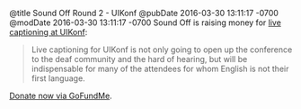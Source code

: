 @title Sound Off Round 2 - UIKonf 
@pubDate 2016-03-30 13:11:17 -0700
@modDate 2016-03-30 13:11:17 -0700
Sound Off is raising money for <a href="http://soundofftech.org/blog/2016/03/round-2-uikonf/">live captioning at UIKonf</a>:

>Live captioning for UIKonf is not only going to open up the conference to the deaf community and the hard of hearing, but will be indispensable for many of the attendees for whom English is not their first language.

<a href="https://www.gofundme.com/sound-off-uikonf">Donate now via GoFundMe</a>.
